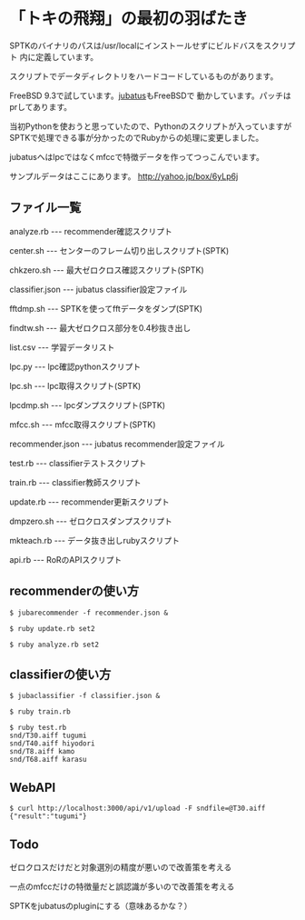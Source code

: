 # 「トキの飛翔」の最初の羽ばたき

SPTKのバイナリのパスは/usr/localにインストールせずにビルドバスをスクリプト
内に定義しています。

スクリプトでデータディレクトリをハードコードしているものがあります。

FreeBSD 9.3で試しています。[jubatus](http://jubat.us/ja/)もFreeBSDで
動かしています。パッチはprしてあります。

当初Pythonを使おうと思っていたので、Pythonのスクリプトが入っていますが
SPTKで処理できる事が分かったのでRubyからの処理に変更しました。

jubatusへはlpcではなくmfccで特徴データを作ってつっこんでいます。

サンプルデータはここにあります。
http://yahoo.jp/box/6yLp6j

## ファイル一覧

analyze.rb  ---  recommender確認スクリプト

center.sh  ---  センターのフレーム切り出しスクリプト(SPTK)

chkzero.sh  ---  最大ゼロクロス確認スクリプト(SPTK)

classifier.json  ---  jubatus classifier設定ファイル

fftdmp.sh  ---  SPTKを使ってfftデータをダンプ(SPTK)

findtw.sh  ---  最大ゼロクロス部分を0.4秒抜き出し

list.csv  ---  学習データリスト

lpc.py  ---  lpc確認pythonスクリプト

lpc.sh  ---  lpc取得スクリプト(SPTK)

lpcdmp.sh  ---  lpcダンプスクリプト(SPTK)

mfcc.sh  ---  mfcc取得スクリプト(SPTK)

recommender.json  ---  jubatus recommender設定ファイル

test.rb  ---  classifierテストスクリプト

train.rb  ---  classifier教師スクリプト

update.rb  ---  recommender更新スクリプト

dmpzero.sh --- ゼロクロスダンプスクリプト

mkteach.rb --- データ抜き出しrubyスクリプト

api.rb --- RoRのAPIスクリプト


## recommenderの使い方

```
$ jubarecommender -f recommender.json &

$ ruby update.rb set2

$ ruby analyze.rb set2
```

## classifierの使い方

```
$ jubaclassifier -f classifier.json &

$ ruby train.rb

$ ruby test.rb
snd/T30.aiff tugumi
snd/T40.aiff hiyodori
snd/T8.aiff kamo
snd/T68.aiff karasu
```

## WebAPI

```
$ curl http://localhost:3000/api/v1/upload -F sndfile=@T30.aiff
{"result":"tugumi"}
```

## Todo

ゼロクロスだけだと対象選別の精度が悪いので改善策を考える

一点のmfccだけの特徴量だと誤認識が多いので改善策を考える

SPTKをjubatusのpluginにする（意味あるかな？）
